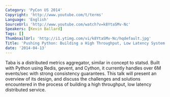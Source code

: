 ```yaml
---
Category: 'PyCon US 2014'
Copyright: 'http://www.youtube.com/t/terms'
Language: 'English'
SourceUrl: 'http://www.youtube.com/watch?v=k8YtaSMv-Nc'
Speakers: [Kevin Ballard]
Tags: []
ThumbnailUrl: 'http://i1.ytimg.com/vi/k8YtaSMv-Nc/hqdefault.jpg'
Title: 'Pushing Python: Building a High Throughput, Low Latency System'
date: '2014-04-13'
---
```

Taba is a distributed metrics aggregator, similar in concept to statsd. Built with Python using Redis, gevent, and Cython, it currently handles over 6M events/sec with strong consistency guarantees. This talk will present an overview of its design, and discuss the challenges and solutions encountered in the process of building a high throughput, low latency distributed service.
